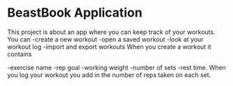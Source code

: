 # BeastBook Application
This project is about an app where you can keep track of your workouts.
You can
-create a new workout
-open a saved workout
-look at your workout log 
-import and export workouts
When you create a workout it contains

-exercise name
-rep goal
-working weight
-number of sets
-rest time.
When you log your workout you add in the number of reps taken on each set. 


